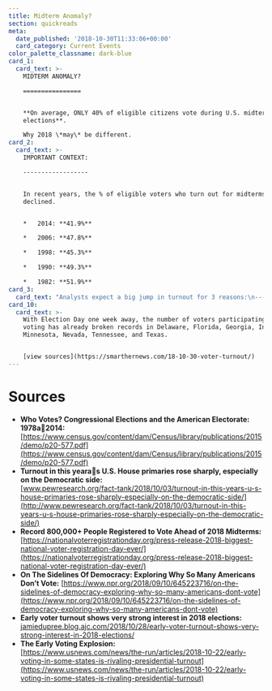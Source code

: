 ```yaml
---
title: Midterm Anomaly?
section: quickreads
meta:
  date_published: '2018-10-30T11:33:06+00:00'
  card_category: Current Events
color_palette_classname: dark-blue
card_1:
  card_text: >-
    MIDTERM ANOMALY?

    ================


    **On average, ONLY 40% of eligible citizens vote during U.S. midterm
    elections**.  

    Why 2018 \*may\* be different.
card_2:
  card_text: >-
    IMPORTANT CONTEXT:

    ------------------


    In recent years, the % of eligible voters who turn out for midterms has
    declined.


    *   2014: **41.9%**

    *   2006: **47.8%**

    *   1998: **45.3%**

    *   1990: **49.3%**

    *   1982: **51.9%**
card_3:
  card_text: "Analysts expect a big jump in turnout for 3 reasons:\n----------------------------------------------------\n\n*   Turnout tends to jump during a Presidenta\x19s first midterm election.\n*   Turnout during primary elections increased. Ex: 56% more eligible voters voted in this year’s House primary elections compared to 2014.\n*   Voter registration skyrocketed (800,00+ new voters – a record vs. 771,321 in 2016)."
card_10:
  card_text: >-
    With Election Day one week away, the number of voters participating in early
    voting has already broken records in Delaware, Florida, Georgia, Indiana,
    Minnesota, Nevada, Tennessee, and Texas.


    [view sources](https://smarthernews.com/18-10-30-voter-turnout/)
---
```

Sources
=======

*   **Who Votes? Congressional Elections and the American Electorate: 1978a2014:** [https://www.census.gov/content/dam/Census/library/publications/2015/demo/p20-577.pdf](https://www.census.gov/content/dam/Census/library/publications/2015/demo/p20-577.pdf)
*   **Turnout in this yearas U.S. House primaries rose sharply, especially on the Democratic side:**  
    [www.pewresearch.org/fact-tank/2018/10/03/turnout-in-this-years-u-s-house-primaries-rose-sharply-especially-on-the-democratic-side/](http://www.pewresearch.org/fact-tank/2018/10/03/turnout-in-this-years-u-s-house-primaries-rose-sharply-especially-on-the-democratic-side/)
*   **Record 800,000+ People Registered to Vote Ahead of 2018 Midterms:** [https://nationalvoterregistrationday.org/press-release-2018-biggest-national-voter-registration-day-ever/](https://nationalvoterregistrationday.org/press-release-2018-biggest-national-voter-registration-day-ever/)
*   **On The Sidelines Of Democracy: Exploring Why So Many Americans Don’t Vote:** [https://www.npr.org/2018/09/10/645223716/on-the-sidelines-of-democracy-exploring-why-so-many-americans-dont-vote](https://www.npr.org/2018/09/10/645223716/on-the-sidelines-of-democracy-exploring-why-so-many-americans-dont-vote)
*   **Early voter turnout shows very strong interest in 2018 elections:** [jamiedupree.blog.ajc.com/2018/10/28/early-voter-turnout-shows-very-strong-interest-in-2018-elections/](http://jamiedupree.blog.ajc.com/2018/10/28/early-voter-turnout-shows-very-strong-interest-in-2018-elections/)
*   **The Early Voting Explosion:**  
    [https://www.usnews.com/news/the-run/articles/2018-10-22/early-voting-in-some-states-is-rivaling-presidential-turnout](https://www.usnews.com/news/the-run/articles/2018-10-22/early-voting-in-some-states-is-rivaling-presidential-turnout)